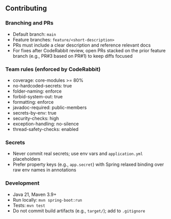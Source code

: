 ## Contributing

### Branching and PRs
- Default branch: `main`
- Feature branches: `feature/<short-description>`
- PRs must include a clear description and reference relevant docs
- For fixes after CodeRabbit review, open PRs stacked on the prior feature branch (e.g., PR#3 based on PR#1) to keep diffs focused

### Team rules (enforced by CodeRabbit)
- coverage: core-modules >= 80%
- no-hardcoded-secrets: true
- folder-naming: enforce
- forbid-system-out: true
- formatting: enforce
- javadoc-required: public-members
- secrets-by-env: true
- security-checks: high
- exception-handling: no-silence
- thread-safety-checks: enabled

### Secrets
- Never commit real secrets; use env vars and `application.yml` placeholders
 - Prefer property keys (e.g., `app.secret`) with Spring relaxed binding over raw env names in annotations

### Development
- Java 21, Maven 3.9+
- Run locally: `mvn spring-boot:run`
- Tests: `mvn test`
 - Do not commit build artifacts (e.g., `target/`); add to `.gitignore`


